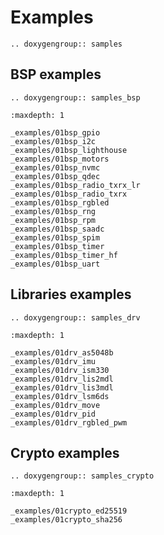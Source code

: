 Examples
========

```{eval-rst}
.. doxygengroup:: samples
```

BSP examples
------------

```{eval-rst}
.. doxygengroup:: samples_bsp
```

```{toctree}
:maxdepth: 1

_examples/01bsp_gpio
_examples/01bsp_i2c
_examples/01bsp_lighthouse
_examples/01bsp_motors
_examples/01bsp_nvmc
_examples/01bsp_qdec
_examples/01bsp_radio_txrx_lr
_examples/01bsp_radio_txrx
_examples/01bsp_rgbled
_examples/01bsp_rng
_examples/01bsp_rpm
_examples/01bsp_saadc
_examples/01bsp_spim
_examples/01bsp_timer
_examples/01bsp_timer_hf
_examples/01bsp_uart
```

Libraries examples
------------------

```{eval-rst}
.. doxygengroup:: samples_drv
```

```{toctree}
:maxdepth: 1

_examples/01drv_as5048b
_examples/01drv_imu
_examples/01drv_ism330
_examples/01drv_lis2mdl
_examples/01drv_lis3mdl
_examples/01drv_lsm6ds
_examples/01drv_move
_examples/01drv_pid
_examples/01drv_rgbled_pwm
```

Crypto examples
---------------

```{eval-rst}
.. doxygengroup:: samples_crypto
```

```{toctree}
:maxdepth: 1

_examples/01crypto_ed25519
_examples/01crypto_sha256
```

